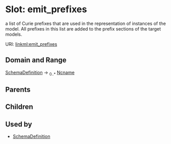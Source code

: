 
# Slot: emit_prefixes


a list of Curie prefixes that are used in the representation of instances of the model.  All prefixes in this list are added to the prefix sections of the target models.

URI: [linkml:emit_prefixes](https://w3id.org/linkml/emit_prefixes)


## Domain and Range

[SchemaDefinition](SchemaDefinition.md) ->  <sub>0..*</sub> [Ncname](Ncname.md)

## Parents


## Children


## Used by

 * [SchemaDefinition](SchemaDefinition.md)
